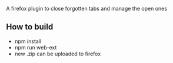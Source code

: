 A firefox plugin to close forgotten tabs and manage the open ones

## How to build
* npm install
* npm run web-ext
* new .zip can be uploaded to firefox